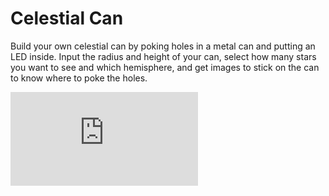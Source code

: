 # Celestial Can

Build your own celestial can by poking holes in a metal can and putting an LED inside.
Input the radius and height of your can, select how many stars you want to see and which hemisphere, and get images to stick on the can to know where to poke the holes.

![alt text](https://github.com/EmmanuelSchaan/CelestialCan/blob/master/figures/top.pdf)
